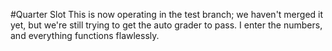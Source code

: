 #Quarter Slot
This is now operating in the test branch; we haven't merged it yet, but we're still trying to get the auto grader to pass. I enter the numbers, and everything functions flawlessly.
